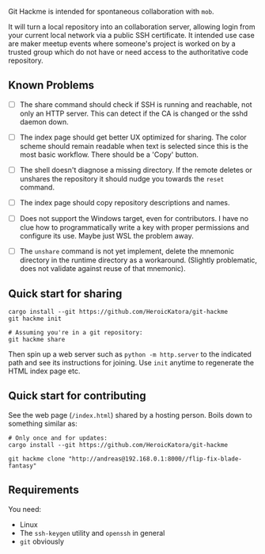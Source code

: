 Git Hackme is intended for spontaneous collaboration with `mob`.

It will turn a local repository into an collaboration server, allowing login
from your current local network via a public SSH certificate. It intended use
case are maker meetup events where someone's project is worked on by a trusted
group which do not have or need access to the authoritative code repository.

## Known Problems

- [ ] The share command should check if SSH is running and reachable, not only
  an HTTP server. This can detect if the CA is changed or the sshd daemon down.

- [ ] The index page should get better UX optimized for sharing. The color
  scheme should remain readable when text is selected since this is the most
  basic workflow. There should be a 'Copy' button.

- [ ] The shell doesn't diagnose a missing directory. If the remote deletes or
  unshares the repository it should nudge you towards the `reset` command.

- [ ] The index page should copy repository descriptions and names.

- [ ] Does not support the Windows target, even for contributors. I have no
  clue how to programmatically write a key with proper permissions and
  configure its use. Maybe just WSL the problem away.

- [ ] The `unshare` command is not yet implement, delete the mnemonic directory
  in the runtime directory as a workaround. (Slightly problematic, does not
  validate against reuse of that mnemonic).

## Quick start for sharing

```
cargo install --git https://github.com/HeroicKatora/git-hackme
git hackme init

# Assuming you're in a git repository:
git hackme share
```

Then spin up a web server such as `python -m http.server` to the indicated path
and see its instructions for joining. Use `init` anytime to regenerate the HTML
index page etc.

## Quick start for contributing

See the web page (`/index.html`) shared by a hosting person. Boils down to
something similar as:

```
# Only once and for updates:
cargo install --git https://github.com/HeroicKatora/git-hackme

git hackme clone "http://andreas@192.168.0.1:8000//flip-fix-blade-fantasy"
```

## Requirements

You need:

- Linux
- The `ssh-keygen` utility and `openssh` in general
- `git` obviously
